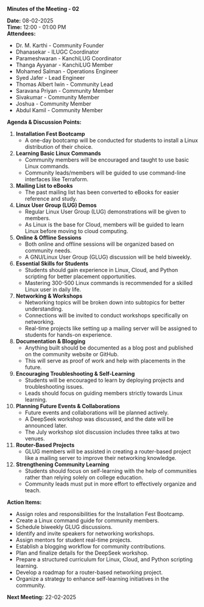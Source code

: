 **Minutes of the Meeting - 02**

**Date:** 08-02-2025  
**Time:** 12:00 - 01:00 PM  
**Attendees:**  
- Dr. M. Karthi - Community Founder  
- Dhanasekar - ILUGC Coordinator  
- Parameshwaran - KanchiLUG Coordinator  
- Thanga Ayyanar - KanchiLUG Member  
- Mohamed Salman - Operations Engineer  
- Syed Jafer - Lead Engineer  
- Thomas Albert Iwin - Community Lead  
- Saravana Priyan - Community Member  
- Sivakumar - Community Member  
- Joshua - Community Member  
- Abdul Kamil - Community Member  

**Agenda & Discussion Points:**

1. **Installation Fest Bootcamp**  
     - A one-day bootcamp will be conducted for students to install a Linux distribution of their choice.
2. **Learning Basic Linux Commands**  
     - Community members will be encouraged and taught to use basic Linux commands.  
     - Community leads/members will be guided to use command-line interfaces like Terraform.
3. **Mailing List to eBooks**  
     - The past mailing list has been converted to eBooks for easier reference and study.
4. **Linux User Group (LUG) Demos**  
     - Regular Linux User Group (LUG) demonstrations will be given to members.  
     - As Linux is the base for Cloud, members will be guided to learn Linux before moving to cloud computing.
5. **Online & Offline Sessions**  
     - Both online and offline sessions will be organized based on community needs.  
     - A GNU/Linux User Group (GLUG) discussion will be held biweekly.
6. **Essential Skills for Students**  
     - Students should gain experience in Linux, Cloud, and Python scripting for better placement opportunities.  
     - Mastering 300-500 Linux commands is recommended for a skilled Linux user in daily life.
7. **Networking & Workshops**  
     - Networking topics will be broken down into subtopics for better understanding.  
     - Connections will be invited to conduct workshops specifically on networking.  
     - Real-time projects like setting up a mailing server will be assigned to students for hands-on experience.
8. **Documentation & Blogging**  
     - Anything built should be documented as a blog post and published on the community website or GitHub.  
     - This will serve as proof of work and help with placements in the future.
9. **Encouraging Troubleshooting & Self-Learning**  
     - Students will be encouraged to learn by deploying projects and troubleshooting issues.  
     - Leads should focus on guiding members strictly towards Linux learning.
10. **Planning Future Events & Collaborations**  
     - Future events and collaborations will be planned actively.  
     - A DeepSeek workshop was discussed, and the date will be announced later.  
     - The July workshop slot discussion includes three talks at two venues.
11. **Router-Based Projects**  
     - GLUG members will be assisted in creating a router-based project like a mailing server to improve their networking knowledge.
12. **Strengthening Community Learning**  
     - Students should focus on self-learning with the help of communities rather than relying solely on college education.  
     - Community leads must put in more effort to effectively organize and teach.

**Action Items:**

- Assign roles and responsibilities for the Installation Fest Bootcamp.
- Create a Linux command guide for community members.
- Schedule biweekly GLUG discussions.
- Identify and invite speakers for networking workshops.
- Assign mentors for student real-time projects.
- Establish a blogging workflow for community contributions.
- Plan and finalize details for the DeepSeek workshop.
- Prepare a structured curriculum for Linux, Cloud, and Python scripting learning.
- Develop a roadmap for a router-based networking project.
- Organize a strategy to enhance self-learning initiatives in the community.

**Next Meeting:** 22-02-2025

